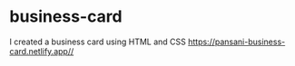 # business-card
I created a business card using HTML and CSS
<a>https://pansani-business-card.netlify.app//</a>
